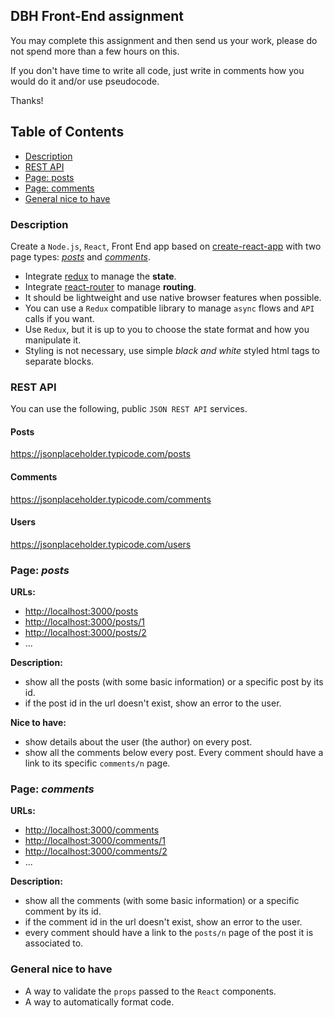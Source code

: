 ## DBH Front-End assignment

You may complete this assignment and then send us your work, please do not spend more than a few hours on this.

If you don't have time to write all code, just write in comments how you would do it and/or use pseudocode.

Thanks!

## Table of Contents

-   [Description](#description)
-   [REST API](#rest-api)
-   [Page: posts](#page-posts)
-   [Page: comments](#page-comments)
-   [General nice to have](#nice-to-have)

### Description

Create a `Node.js`, `React`, Front End app based on [create-react-app](https://github.com/facebookincubator/create-react-app) with two page types: [*posts*](#page-posts) and [*comments*](#page-comments).

-   Integrate [redux](http://redux.js.org/) to manage the **state**.
-   Integrate [react-router](https://github.com/ReactTraining/react-router) to manage **routing**.
-   It should be lightweight and use native browser features when possible.
-   You can use a `Redux` compatible library to manage `async` flows and `API` calls if you want.
-   Use `Redux`, but it is up to you to choose the state format and how you manipulate it.
-   Styling is not necessary, use simple *black and white* styled html tags to separate blocks.

### REST API

You can use the following, public `JSON REST API` services.

#### Posts
<https://jsonplaceholder.typicode.com/posts>

#### Comments
<https://jsonplaceholder.typicode.com/comments>

#### Users
<https://jsonplaceholder.typicode.com/users>

### Page: *posts*

**URLs:**

-   <http://localhost:3000/posts>
-   <http://localhost:3000/posts/1>
-   <http://localhost:3000/posts/2>
-   ...

**Description:**

-   show all the posts (with some basic information) or a specific post by its id.
-   if the post id in the url doesn't exist, show an error to the user.

**Nice to have:**
-   show details about the user (the author) on every post.
-   show all the comments below every post. Every comment should have a link to its specific `comments/n` page.

### Page: *comments*

**URLs:**

-   <http://localhost:3000/comments>
-   <http://localhost:3000/comments/1>
-   <http://localhost:3000/comments/2>
-   ...

**Description:**
-   show all the comments (with some basic information) or a specific comment by its id.
-   if the comment id in the url doesn't exist, show an error to the user.
-   every comment should have a link to the `posts/n` page of the post it is associated to.

### General nice to have

*   A way to validate the `props` passed to the `React` components.
*   A way to automatically format code.
